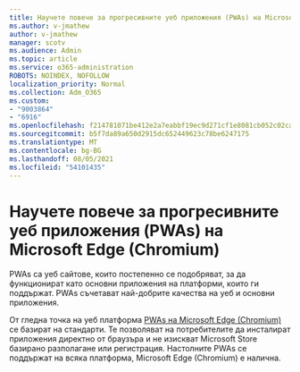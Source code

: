 ```yaml
---
title: Научете повече за прогресивните уеб приложения (PWAs) на Microsoft Edge (Chromium)
ms.author: v-jmathew
author: v-jmathew
manager: scotv
ms.audience: Admin
ms.topic: article
ms.service: o365-administration
ROBOTS: NOINDEX, NOFOLLOW
localization_priority: Normal
ms.collection: Adm_O365
ms.custom:
- "9003864"
- "6916"
ms.openlocfilehash: f214781071be412e2a7eabbf19ec9d271cf1e8081cb052c02cad614da0372eaf
ms.sourcegitcommit: b5f7da89a650d2915dc652449623c78be6247175
ms.translationtype: MT
ms.contentlocale: bg-BG
ms.lasthandoff: 08/05/2021
ms.locfileid: "54101435"
---
```

# <a name="learn-about-progressive-web-apps-pwas-on-microsoft-edge-chromium"></a>Научете повече за прогресивните уеб приложения (PWAs) на Microsoft Edge (Chromium)

PWAs са уеб сайтове, които постепенно се подобряват, за да функционират като основни приложения на платформи, които ги поддържат. PWAs съчетават най-добрите качества на уеб и основни приложения.

От гледна точка на уеб платформа [PWAs на Microsoft Edge (Chromium)](https://go.microsoft.com/fwlink/?linkid=2135193) се базират на стандарти. Те позволяват на потребителите да инсталират приложения директно от браузъра и не изискват Microsoft Store базирано разполагане или регистрация. Настолните PWAs се поддържат на всяка платформа, Microsoft Edge (Chromium) е налична.
